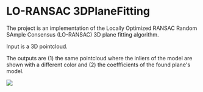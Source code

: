 # LO-RANSAC 3DPlaneFitting
 
 
The project is an implementation of the Locally Optimized RANSAC Random SAmple Consensus (LO-RANSAC) 3D plane fitting algorithm. 

Input is a 3D pointcloud.

The outputs are (1) the same pointcloud where the inliers of the model are shown with a different color
and (2) the coeffficients of the found plane's model.

<img src="https://github.com/nyakasko/RANSAC-3D-Plane-Fitting/blob/main/outputs/street_output.PNG">


